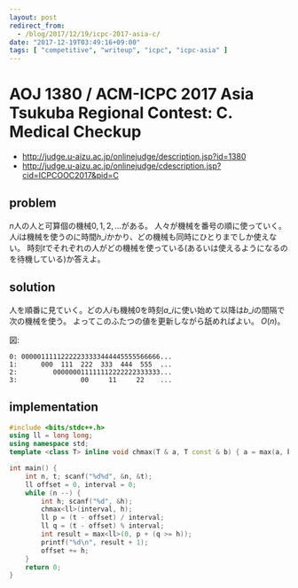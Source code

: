 ```yaml
---
layout: post
redirect_from:
  - /blog/2017/12/19/icpc-2017-asia-c/
date: "2017-12-19T03:49:16+09:00"
tags: [ "competitive", "writeup", "icpc", "icpc-asia" ]
---
```


# AOJ 1380 / ACM-ICPC 2017 Asia Tsukuba Regional Contest: C. Medical Checkup

-   <http://judge.u-aizu.ac.jp/onlinejudge/description.jsp?id=1380>
-   <http://judge.u-aizu.ac.jp/onlinejudge/cdescription.jsp?cid=ICPCOOC2017&pid=C>

## problem

$n$人の人と可算個の機械$0, 1, 2, \dots$がある。
人々が機械を番号の順に使っていく。
人$i$は機械を使うのに時間$h\_i$かかり、どの機械も同時にひとりまでしか使えない。
時刻$t$でそれぞれの人がどの機械を使っている(あるいは使えるようになるのを待機している)か答えよ。

## solution

人を順番に見ていく。どの人$i$も機械$0$を時刻$a\_i$に使い始めて以降は$b\_i$の間隔で次の機械を使う。
よってこのふたつの値を更新しながら舐めればよい。
$O(n)$。

図:

```
0: 00000111112222233333444445555566666...
1:      000  111  222  333  444  555  ...
2:         000000011111112222222333333...
3:                00     11     22    ...
```

## implementation

``` c++
#include <bits/stdc++.h>
using ll = long long;
using namespace std;
template <class T> inline void chmax(T & a, T const & b) { a = max(a, b); }

int main() {
    int n, t; scanf("%d%d", &n, &t);
    ll offset = 0, interval = 0;
    while (n --) {
        int h; scanf("%d", &h);
        chmax<ll>(interval, h);
        ll p = (t - offset) / interval;
        ll q = (t - offset) % interval;
        int result = max<ll>(0, p + (q >= h));
        printf("%d\n", result + 1);
        offset += h;
    }
    return 0;
}
```
